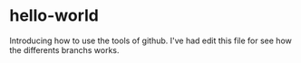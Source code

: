 # hello-world
Introducing how to use the tools of github.
I've had edit this file for see how the differents branchs works.
